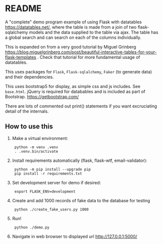 # README

A "complete" demo program example of using Flask with datatables https://datatables.net/, where the table is made from a join of two flask-sqlalchemy models and the data supplied to the table via ajax.  The table has a global search and can search on each of the columns individually.  

This is expanded on from a very good tutorial by Miguel Grinberg https://blog.miguelgrinberg.com/post/beautiful-interactive-tables-for-your-flask-templates . Check that tutorial for more fundamental usage of datatables.

This uses packages for `Flask`, `Flask-sqlalchemy`, `Faker` (to generate data) and their dependencies.  

This uses bootstrap5 for display, as simple css and js includes. See `base.html`. jQuery is required for databables and is included as part of Bootstrap.  https://getbootstrap.com/

There are lots of commented out print() statements if you want excruciating detail of the internals. 

## How to use this

1. Make a virtual environment:

        python -m venv .venv
        . .venv.bin/activate

2. Install requirements automatically (flask, flask-wtf, email-validator):

        python -m pip install --upgrade pip 
        pip install -r requirements.txt

3. Set development server for demo if desired:

        export FLASK_ENV=development

4. Create and add 1000 records of fake data to the database for testing

        python ./create_fake_users.py 1000 

5. Run!

        python ./demo.py

6. Navigate in web browser to displayed url http://127.0.0.1:5000/

